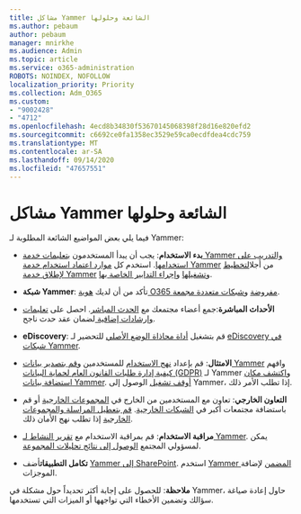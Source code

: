 ```yaml
---
title: مشاكل Yammer الشائعة وحلولها
ms.author: pebaum
author: pebaum
manager: mnirkhe
ms.audience: Admin
ms.topic: article
ms.service: o365-administration
ROBOTS: NOINDEX, NOFOLLOW
localization_priority: Priority
ms.collection: Adm_O365
ms.custom:
- "9002428"
- "4712"
ms.openlocfilehash: 4ecd8b34830f53670145068398f28d16e820efd2
ms.sourcegitcommit: c6692ce0fa1358ec3529e59ca0ecdfdea4cdc759
ms.translationtype: MT
ms.contentlocale: ar-SA
ms.lasthandoff: 09/14/2020
ms.locfileid: "47657551"
---
```

# <a name="yammer-common-issues-and-resolutions"></a>مشاكل Yammer الشائعة وحلولها

فيما يلي بعض المواضيع الشائعة المطلوبة لـ Yammer:

- **بدء الاستخدام**: يجب أن يبدأ المستخدمون [بتعليمات خدمة Yammer والتدريب على استخدامها](https://support.office.com/yammer). استخدم كل [موارد اعتماد استخدام خدمة Yammer](https://aka.ms/yamresources) من أجل[التخطيط لإطلاق خدمة Yammer](https://aka.ms/YamSuccessGuide) و[تشغيلها](https://aka.ms/YamLaunchPlaybook) و[إجراء التدابير الخاصة بها](https://aka.ms/YamMeasureSuccesGuide). 

- **شبكة Yammer**: تأكد من أن لديك [هوية O365 مفروضة](https://docs.microsoft.com/yammer/configure-your-yammer-network/enforce-office-365-identity) و[شبكات متعددة مجمعة](https://docs.microsoft.com/yammer/configure-your-yammer-network/consolidate-multiple-yammer-networks). 

- **الأحداث المباشرة**:جمع أعضاء مجتمعك مع [الحدث المباشر](https://docs.microsoft.com/yammer/manage-yammer-groups/yammer-live-events). احصل على [تعليمات وإرشادات إضافية ](https://resources.techcommunity.microsoft.com/live-events/assistance/) لضمان عقد حدث ناجح. 

- **eDiscovery**: قم بتشغيل [أداة محاذاة الوضع الأصلي](https://docs.microsoft.com/yammer/configure-your-yammer-network/overview-native-mode) للتحضير لـ [eDiscovery في شبكات Yammer](https://docs.microsoft.com/yammer/manage-security-and-compliance/overview-of-ediscovery). 

- **الامتثال**: قم بإعداد [نهج الاستخدام](https://docs.microsoft.com/yammer/manage-security-and-compliance/set-up-a-usage-policy) للمستخدمين و[قم بتصدير بيانات Yammer](https://docs.microsoft.com/yammer/manage-security-and-compliance/export-yammer-enterprise-data) وافهم [كيفية إدارة طلبات القانون العام لحماية البيانات (GDPR)](https://docs.microsoft.com/yammer/manage-security-and-compliance/gdpr-requests-in-yammer-enterprise) لـ Yammer و[اكتشف مكان استضافة بيانات Yammer](https://docs.microsoft.com/yammer/manage-security-and-compliance/data-residency). [أوقف تشغيل](https://docs.microsoft.com/yammer/manage-yammer-users/turn-off-user-access) الوصول إلى Yammer، إذا تطلب الأمر ذلك.

- **التعاون الخارجي**: تعاون مع المستخدمين من الخارج في [المجموعات الخارجية](https://docs.microsoft.com/yammer/work-with-external-users/create-and-manage-external-groups) أو قم باستضافة مجتمعات أكبر في [الشبكات الخارجية](https://docs.microsoft.com/yammer/work-with-external-users/create-and-manage-an-external-network). [قم بتعطيل المراسلة والمجموعات الخارجية](https://docs.microsoft.com/yammer/work-with-external-users/disable-external-messaging) إذا تطلب نهج الأمان ذلك.

- **مراقبة الاستخدام**: قم بمراقبة الاستخدام مع [تقرير النشاط لـ Yammer](https://docs.microsoft.com/microsoft-365/admin/activity-reports/yammer-activity-report). يمكن لمسؤولي المجتمع [الوصول إلى نتائج تحليلات المجموعة](https://support.office.com/article/view-group-insights-in-yammer-73f9fa6d-d442-4f25-9194-d5317c9328ab).

- **تكامل التطبيقات**أضف [Yammer إلى SharePoint](https://docs.microsoft.com/yammer/integrate-yammer-with-other-apps/embed-a-feed-into-a-sharepoint-site). استخدم [Yammer المضمن](https://developer.yammer.com/docs/embed) لإضافة الموجزات. 

**ملاحظة**: للحصول على إجابة أكثر تحديداً حول مشكلة في Yammer، حاول إعادة صياغة سؤالك وتضمين الأخطاء التي تواجهها أو الميزات التي تستخدمها.
